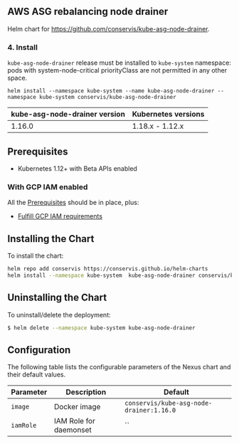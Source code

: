 ## AWS ASG rebalancing node drainer
Helm chart for https://github.com/conservis/kube-asg-node-drainer.

### 4. Install

`kube-asg-node-drainer` release must be installed to `kube-system` namespace: pods with system-node-critical priorityClass are not permitted in any other space.

```
helm install --namespace kube-system --name kube-asg-node-drainer --namespace kube-system conservis/kube-asg-node-drainer
```

| kube-asg-node-drainer version  | Kubernetes versions             | 
|--------------------------------|---------------------------------|
| 1.16.0                         | 1.18.x - 1.12.x                 |


## Prerequisites

- Kubernetes 1.12+ with Beta APIs enabled

### With GCP IAM enabled

All the [Prerequisites](#Prerequisites) should be in place, plus:

- [Fulfill GCP IAM requirements](https://github.com/travelaudience/kubernetes-nexus/blob/master/docs/admin/configuring-nexus-proxy.md#pre-requisites)


## Installing the Chart

To install the chart:

```bash
helm repo add conservis https://conservis.github.io/helm-charts
helm install --namespace kube-system  kube-asg-node-drainer conservis/kube-asg-node-drainer
```

## Uninstalling the Chart

To uninstall/delete the deployment:

```bash
$ helm delete --namespace kube-system kube-asg-node-drainer
```
## Configuration

The following table lists the configurable parameters of the Nexus chart and their default values.

| Parameter                            | Description                         | Default                                 |
| -----------------------------------  | ----------------------------------  | ----------------------------------------|
| `image`                              | Docker image                        | `conservis/kube-asg-node-drainer:1.16.0`|
| `iamRole`                            | IAM Role for daemonset              | ``                                      |
